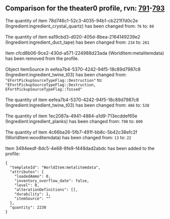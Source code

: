 ## Comparison for the theater0 profile, rvn: [791](https://github.com/PRO100KatYT/FortniteProfileRevisions/tree/main/profiles/theater0/791%20theater0.json)-[793](https://github.com/PRO100KatYT/FortniteProfileRevisions/tree/main/profiles/theater0/793%20theater0.json)

The quantity of item 78d746c1-52c3-4035-94b1-cb221f7d0c2e (Ingredient:ingredient_crystal_quartz) has been changed from: `76` to: `80`
<br><br>
The quantity of item ea19cbd3-d020-405d-8bea-2164149239e2 (Ingredient:ingredient_duct_tape) has been changed from: `234` to: `261`
<br><br>
Item cfcd8b06-9ce2-430d-a571-224988d23ada (WorldItem:metalitemdata) has been removed from the profile.
<br><br>
Object itemSource in eefea7b4-5370-4242-94f5-18c89d7987c8 (Ingredient:ingredient_twine_t03) has been changed from: `"EFortPickupSourceTypeFlag::Destruction"` to: `"EFortPickupSourceTypeFlag::Destruction, EFortPickupSourceTypeFlag::Tossed"`
<br><br>
The quantity of item eefea7b4-5370-4242-94f5-18c89d7987c8 (Ingredient:ingredient_twine_t03) has been changed from: `486` to: `538`
<br><br>
The quantity of item 1ec2087a-4941-4884-a1d9-713ecddef65e (Ingredient:ingredient_planks) has been changed from: `790` to: `809`
<br><br>
The quantity of item 4c66ba26-5fb7-491f-bb8c-5b42c38efc2f (WorldItem:wooditemdata) has been changed from: `13` to: `22`
<br><br>
Item 3494eedf-8dc5-4e68-8fe9-f448dad2abdc has been added to the profile:

```
{
  "templateId": "WorldItem:metalitemdata",
  "attributes": {
    "loadedAmmo": 0,
    "inventory_overflow_date": false,
    "level": 0,
    "alterationDefinitions": [],
    "durability": 1,
    "itemSource": ""
  },
  "quantity": 2230
}
```

<br><br>
